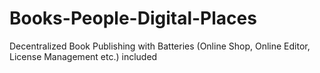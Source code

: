 # Books-People-Digital-Places
Decentralized Book Publishing with Batteries (Online Shop, Online Editor, License Management etc.) included
